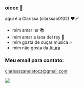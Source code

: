 ### oieee 🥰
 aqui é a Clarissa (clarssao0102) ❤🩹

- mim amar ler 📚
- mim amar a lana del rey 🎤
- mim gosta de ouçar música 🎶
- mim não gosta da [Alura](https://wwww.alura.com.br)

### Meu email para contato:
clarissazanelatocz@gmail.com


![](https://media1.tenor.com/m/gSLbcybBgAYAAAAd/lana-del-rey-kiss.gif)


